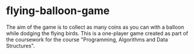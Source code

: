 # flying-balloon-game
The aim of the game is to collect as many coins as you can with a balloon while dodging the flying birds. This is a one-player game created as part of the coursework for the course "Programming, Algorithms and Data Structures". 

